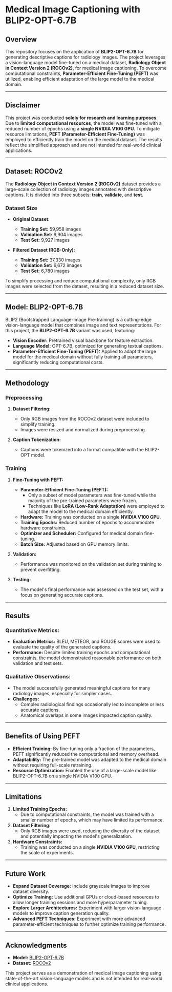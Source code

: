 # Medical Image Captioning with BLIP2-OPT-6.7B

## Overview

This repository focuses on the application of **BLIP2-OPT-6.7B** for generating descriptive captions for radiology images. The project leverages a vision-language model fine-tuned on a medical dataset, **Radiology Object in Context Version 2 (ROCOv2)**, for medical image captioning. To overcome computational constraints, **Parameter-Efficient Fine-Tuning (PEFT)** was utilized, enabling efficient adaptation of the large model to the medical domain.

---

## Disclaimer

This project was conducted **solely for research and learning purposes**. Due to **limited computational resources**, the model was fine-tuned with a reduced number of epochs using a **single NVIDIA V100 GPU**. To mitigate resource limitations, **PEFT (Parameter-Efficient Fine-Tuning)** was employed to efficiently train the model on the medical dataset. The results reflect the simplified approach and are not intended for real-world clinical applications.

---

## Dataset: ROCOv2

The **Radiology Object in Context Version 2 (ROCOv2)** dataset provides a large-scale collection of radiology images annotated with descriptive captions. It is divided into three subsets: **train**, **validate**, and **test**.

### Dataset Size

- **Original Dataset:**

  - **Training Set:** 59,958 images
  - **Validation Set:** 9,904 images
  - **Test Set:** 9,927 images

- **Filtered Dataset (RGB-Only):**
  - **Training Set:** 37,330 images
  - **Validation Set:** 6,672 images
  - **Test Set:** 6,780 images

To simplify processing and reduce computational complexity, only RGB images were selected from the dataset, resulting in a reduced dataset size.

---

## Model: BLIP2-OPT-6.7B

BLIP2 (Bootstrapped Language-Image Pre-training) is a cutting-edge vision-language model that combines image and text representations. For this project, the **BLIP2-OPT-6.7B** variant was used, featuring:

- **Vision Encoder:** Pretrained visual backbone for feature extraction.
- **Language Model:** OPT-6.7B, optimized for generating textual captions.
- **Parameter-Efficient Fine-Tuning (PEFT):** Applied to adapt the large model for the medical domain without fully training all parameters, significantly reducing computational costs.

---

## Methodology

### Preprocessing

1. **Dataset Filtering:**

   - Only RGB images from the ROCOv2 dataset were included to simplify training.
   - Images were resized and normalized during preprocessing.

2. **Caption Tokenization:**
   - Captions were tokenized into a format compatible with the BLIP2-OPT model.

### Training

1. **Fine-Tuning with PEFT:**

   - **Parameter-Efficient Fine-Tuning (PEFT):**
     - Only a subset of model parameters was fine-tuned while the majority of the pre-trained parameters were frozen.
     - Techniques like **LoRA (Low-Rank Adaptation)** were employed to adapt the model to the medical domain efficiently.
   - **Hardware:** Training was conducted on a single **NVIDIA V100 GPU**.
   - **Training Epochs:** Reduced number of epochs to accommodate hardware constraints.
   - **Optimizer and Scheduler:** Configured for medical domain fine-tuning.
   - **Batch Size:** Adjusted based on GPU memory limits.

2. **Validation:**

   - Performance was monitored on the validation set during training to prevent overfitting.

3. **Testing:**
   - The model's final performance was assessed on the test set, with a focus on generating accurate captions.

---

## Results

### Quantitative Metrics:

- **Evaluation Metrics:** BLEU, METEOR, and ROUGE scores were used to evaluate the quality of the generated captions.
- **Performance:** Despite limited training epochs and computational constraints, the model demonstrated reasonable performance on both validation and test sets.

### Qualitative Observations:

- The model successfully generated meaningful captions for many radiology images, especially for simpler cases.
- **Challenges:**
  - Complex radiological findings occasionally led to incomplete or less accurate captions.
  - Anatomical overlaps in some images impacted caption quality.

---

## Benefits of Using PEFT

- **Efficient Training:** By fine-tuning only a fraction of the parameters, PEFT significantly reduced the computational and memory overhead.
- **Adaptability:** The pre-trained model was adapted to the medical domain without requiring full-scale retraining.
- **Resource Optimization:** Enabled the use of a large-scale model like BLIP2-OPT-6.7B on a single NVIDIA V100 GPU.

---

## Limitations

1. **Limited Training Epochs:**
   - Due to computational constraints, the model was trained with a smaller number of epochs, which may have limited its performance.
2. **Dataset Filtering:**
   - Only RGB images were used, reducing the diversity of the dataset and potentially impacting the model's generalization.
3. **Hardware Constraints:**
   - Training was conducted on a single **NVIDIA V100 GPU**, restricting the scale of experiments.

---

## Future Work

- **Expand Dataset Coverage:** Include grayscale images to improve dataset diversity.
- **Optimize Training:** Use additional GPUs or cloud-based resources to allow longer training sessions and more hyperparameter tuning.
- **Explore Larger Architectures:** Experiment with larger vision-language models to improve caption generation quality.
- **Advanced PEFT Techniques:** Experiment with more advanced parameter-efficient techniques to further optimize training performance.

---

## Acknowledgments

- **Model:** [BLIP2-OPT-6.7B](https://huggingface.co/Salesforce/blip2-opt-6.7b)
- **Dataset:** [ROCOv2](https://github.com/radiclinic/roco)

This project serves as a demonstration of medical image captioning using state-of-the-art vision-language models and is not intended for real-world clinical applications.
